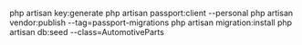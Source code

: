 

php artisan key:generate
php artisan passport:client --personal
php artisan vendor:publish --tag=passport-migrations
php artisan migration:install
php artisan db:seed --class=AutomotiveParts
